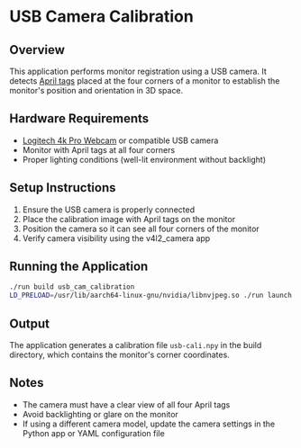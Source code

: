 # USB Camera Calibration

## Overview

This application performs monitor registration using a USB camera. It detects [April tags](https://github.com/AprilRobotics/apriltag) placed at the four corners of a monitor to establish the monitor's position and orientation in 3D space.

## Hardware Requirements

- [Logitech 4k Pro Webcam](https://www.logitech.com/en-us/products/webcams/4kprowebcam.960-001390.html) or compatible USB camera
- Monitor with April tags at all four corners
- Proper lighting conditions (well-lit environment without backlight)

## Setup Instructions

1. Ensure the USB camera is properly connected
2. Place the calibration image with April tags on the monitor
3. Position the camera so it can see all four corners of the monitor
4. Verify camera visibility using the v4l2_camera app

## Running the Application

```bash
./run build usb_cam_calibration
LD_PRELOAD=/usr/lib/aarch64-linux-gnu/nvidia/libnvjpeg.so ./run launch usb_cam_calibration
```

## Output

The application generates a calibration file `usb-cali.npy` in the build directory, which contains the monitor's corner coordinates.

## Notes

- The camera must have a clear view of all four April tags
- Avoid backlighting or glare on the monitor
- If using a different camera model, update the camera settings in the Python app or YAML configuration file
